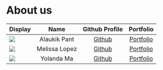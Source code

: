 # About us

Display | Name | Github Profile | Portfolio 
--------|:----:|:--------------:|:---------:
![](https://i1.sndcdn.com/avatars-000587210268-5ubf9y-t500x500.jpg) | Alaukik Pant | [Github](https://github.com/alaukiknpant) | [Portfolio](docs/team/alaukikpant.md)
![](https://via.placeholder.com/100.png?text=Photo) | Melissa Lopez | [Github](https://github.com/melylopez99) | [Portfolio](docs/team/melissalopez.md)
![](https://via.placeholder.com/100.png?text=Photo) | Yolanda Ma | [Github](https://github.com/) | [Portfolio](docs/team/johndoe.md)

